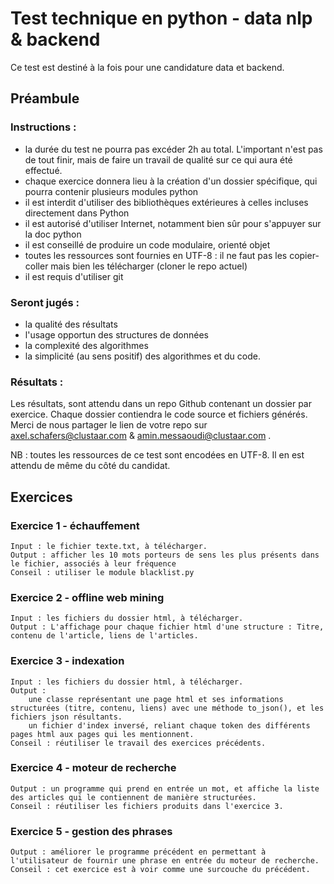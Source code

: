 # Test technique en python - data nlp & backend

Ce test est destiné à la fois pour une candidature data et backend.

## Préambule
### Instructions :
- la durée du test ne pourra pas excéder 2h au total. L'important n'est pas de tout finir, mais de faire un travail de qualité sur ce qui aura été effectué.
- chaque exercice donnera lieu à la création d'un dossier spécifique, qui pourra contenir plusieurs modules python
- il est interdit d'utiliser des bibliothèques extérieures à celles incluses directement dans Python
- il est autorisé d'utiliser Internet, notamment bien sûr pour s'appuyer sur la doc python
- il est conseillé de produire un code modulaire, orienté objet
- toutes les ressources sont fournies en UTF-8 : il ne faut pas les copier-coller mais bien les télécharger (cloner le repo actuel)
- il est requis d'utiliser git

### Seront jugés :
- la qualité des résultats
- l'usage opportun des structures de données
- la complexité des algorithmes
- la simplicité (au sens positif) des algorithmes et du code.

### Résultats :

Les résultats, sont attendu dans un repo Github contenant un dossier par exercice. Chaque dossier contiendra le code source et fichiers générés. Merci de nous partager le lien de votre repo sur axel.schafers@clustaar.com & amin.messaoudi@clustaar.com .

NB : toutes les ressources de ce test sont encodées en UTF-8. Il en est attendu de même du côté du candidat.

## Exercices
### Exercice 1 - échauffement

    Input : le fichier texte.txt, à télécharger.
    Output : afficher les 10 mots porteurs de sens les plus présents dans le fichier, associés à leur fréquence
    Conseil : utiliser le module blacklist.py

### Exercice 2 - offline web mining

    Input : les fichiers du dossier html, à télécharger.
    Output : L'affichage pour chaque fichier html d'une structure : Titre, contenu de l'article, liens de l'articles.

### Exercice 3 - indexation

    Input : les fichiers du dossier html, à télécharger.
    Output :
        une classe représentant une page html et ses informations structurées (titre, contenu, liens) avec une méthode to_json(), et les fichiers json résultants.
        un fichier d'index inversé, reliant chaque token des différents pages html aux pages qui les mentionnent.
    Conseil : réutiliser le travail des exercices précédents.

### Exercice 4 - moteur de recherche

    Output : un programme qui prend en entrée un mot, et affiche la liste des articles qui le contiennent de manière structurées.
    Conseil : réutiliser les fichiers produits dans l'exercice 3.

### Exercice 5 - gestion des phrases

    Output : améliorer le programme précédent en permettant à l'utilisateur de fournir une phrase en entrée du moteur de recherche.
    Conseil : cet exercice est à voir comme une surcouche du précédent.
